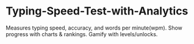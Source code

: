 # Typing-Speed-Test-with-Analytics
Measures typing speed, accuracy, and words per minute(wpm).  Show progress with charts &amp; rankings.  Gamify with levels/unlocks.
